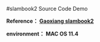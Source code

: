 #slambook2 Source Code Demo 

**Reference： [Gaoxiang slambook2](https://github.com/gaoxiang12/slambook2)**

**environment： MAC OS 11.4**

